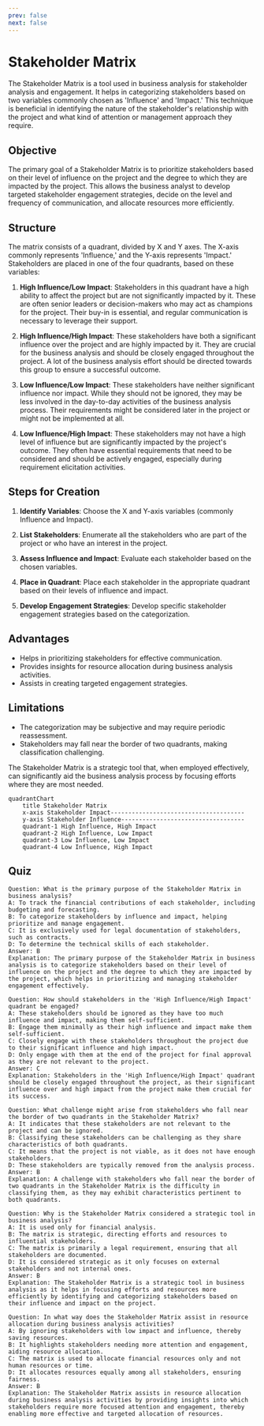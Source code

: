 ```yaml
---
prev: false
next: false
---
```


# Stakeholder Matrix

The Stakeholder Matrix is a tool used in business analysis for stakeholder analysis and engagement. It helps in categorizing stakeholders based on two variables commonly chosen as 'Influence' and 'Impact.' This technique is beneficial in identifying the nature of the stakeholder's relationship with the project and what kind of attention or management approach they require.

## Objective

The primary goal of a Stakeholder Matrix is to prioritize stakeholders based on their level of influence on the project and the degree to which they are impacted by the project. This allows the business analyst to develop targeted stakeholder engagement strategies, decide on the level and frequency of communication, and allocate resources more efficiently.

## Structure

The matrix consists of a quadrant, divided by X and Y axes. The X-axis commonly represents 'Influence,' and the Y-axis represents 'Impact.' Stakeholders are placed in one of the four quadrants, based on these variables:

1. **High Influence/Low Impact**: Stakeholders in this quadrant have a high ability to affect the project but are not significantly impacted by it. These are often senior leaders or decision-makers who may act as champions for the project. Their buy-in is essential, and regular communication is necessary to leverage their support.

2. **High Influence/High Impact**: These stakeholders have both a significant influence over the project and are highly impacted by it. They are crucial for the business analysis and should be closely engaged throughout the project. A lot of the business analysis effort should be directed towards this group to ensure a successful outcome.

3. **Low Influence/Low Impact**: These stakeholders have neither significant influence nor impact. While they should not be ignored, they may be less involved in the day-to-day activities of the business analysis process. Their requirements might be considered later in the project or might not be implemented at all.

4. **Low Influence/High Impact**: These stakeholders may not have a high level of influence but are significantly impacted by the project's outcome. They often have essential requirements that need to be considered and should be actively engaged, especially during requirement elicitation activities.

## Steps for Creation

1. **Identify Variables**: Choose the X and Y-axis variables (commonly Influence and Impact).

2. **List Stakeholders**: Enumerate all the stakeholders who are part of the project or who have an interest in the project.

3. **Assess Influence and Impact**: Evaluate each stakeholder based on the chosen variables.

4. **Place in Quadrant**: Place each stakeholder in the appropriate quadrant based on their levels of influence and impact.

5. **Develop Engagement Strategies**: Develop specific stakeholder engagement strategies based on the categorization.

## Advantages

- Helps in prioritizing stakeholders for effective communication.
- Provides insights for resource allocation during business analysis activities.
- Assists in creating targeted engagement strategies.

## Limitations

- The categorization may be subjective and may require periodic reassessment.
- Stakeholders may fall near the border of two quadrants, making classification challenging.

The Stakeholder Matrix is a strategic tool that, when employed effectively, can significantly aid the business analysis process by focusing efforts where they are most needed.

```mermaid
quadrantChart
    title Stakeholder Matrix
    x-axis Stakeholder Impact--------------------------------------
    y-axis Stakeholder Influence-----------------------------------
    quadrant-1 High Influence, High Impact
    quadrant-2 High Influence, Low Impact
    quadrant-3 Low Influence, Low Impact
    quadrant-4 Low Influence, High Impact
```

## Quiz

```quiz
Question: What is the primary purpose of the Stakeholder Matrix in business analysis?
A: To track the financial contributions of each stakeholder, including budgeting and forecasting.
B: To categorize stakeholders by influence and impact, helping prioritize and manage engagement.
C: It is exclusively used for legal documentation of stakeholders, such as contracts.
D: To determine the technical skills of each stakeholder.
Answer: B
Explanation: The primary purpose of the Stakeholder Matrix in business analysis is to categorize stakeholders based on their level of influence on the project and the degree to which they are impacted by the project, which helps in prioritizing and managing stakeholder engagement effectively.

Question: How should stakeholders in the 'High Influence/High Impact' quadrant be engaged?
A: These stakeholders should be ignored as they have too much influence and impact, making them self-sufficient.
B: Engage them minimally as their high influence and impact make them self-sufficient.
C: Closely engage with these stakeholders throughout the project due to their significant influence and high impact.
D: Only engage with them at the end of the project for final approval as they are not relevant to the project.
Answer: C
Explanation: Stakeholders in the 'High Influence/High Impact' quadrant should be closely engaged throughout the project, as their significant influence over and high impact from the project make them crucial for its success.

Question: What challenge might arise from stakeholders who fall near the border of two quadrants in the Stakeholder Matrix?
A: It indicates that these stakeholders are not relevant to the project and can be ignored.
B: Classifying these stakeholders can be challenging as they share characteristics of both quadrants.
C: It means that the project is not viable, as it does not have enough stakeholders.
D: These stakeholders are typically removed from the analysis process.
Answer: B
Explanation: A challenge with stakeholders who fall near the border of two quadrants in the Stakeholder Matrix is the difficulty in classifying them, as they may exhibit characteristics pertinent to both quadrants.

Question: Why is the Stakeholder Matrix considered a strategic tool in business analysis?
A: It is used only for financial analysis.
B: The matrix is strategic, directing efforts and resources to influential stakeholders.
C: The matrix is primarily a legal requirement, ensuring that all stakeholders are documented.
D: It is considered strategic as it only focuses on external stakeholders and not internal ones.
Answer: B
Explanation: The Stakeholder Matrix is a strategic tool in business analysis as it helps in focusing efforts and resources more efficiently by identifying and categorizing stakeholders based on their influence and impact on the project.

Question: In what way does the Stakeholder Matrix assist in resource allocation during business analysis activities?
A: By ignoring stakeholders with low impact and influence, thereby saving resources.
B: It highlights stakeholders needing more attention and engagement, aiding resource allocation.
C: The matrix is used to allocate financial resources only and not human resources or time.
D: It allocates resources equally among all stakeholders, ensuring fairness.
Answer: B
Explanation: The Stakeholder Matrix assists in resource allocation during business analysis activities by providing insights into which stakeholders require more focused attention and engagement, thereby enabling more effective and targeted allocation of resources.
```
